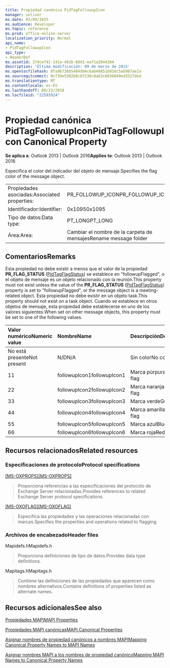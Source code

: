 ```yaml
---
title: Propiedad canónica PidTagFollowupIcon
manager: soliver
ms.date: 03/09/2015
ms.audience: Developer
ms.topic: reference
ms.prod: office-online-server
localization_priority: Normal
api_name:
- PidTagFollowupIcon
api_type:
- HeaderDef
ms.assetid: 374cef41-141a-491b-8dd1-eaf1a2044204
description: 'Última modificación: 09 de marzo de 2015'
ms.openlocfilehash: 8fa96736b5404d84c6ab48851b916c5ab987ae2a
ms.sourcegitcommit: 0cf39e5382b8c6f236c8a63c6036849ed3527ded
ms.translationtype: MT
ms.contentlocale: es-ES
ms.lasthandoff: 08/23/2018
ms.locfileid: "22593924"
---
```

# <a name="pidtagfollowupicon-canonical-property"></a><span data-ttu-id="6c2d0-103">Propiedad canónica PidTagFollowupIcon</span><span class="sxs-lookup"><span data-stu-id="6c2d0-103">PidTagFollowupIcon Canonical Property</span></span>

  
  
<span data-ttu-id="6c2d0-104">**Se aplica a**: Outlook 2013 | Outlook 2016</span><span class="sxs-lookup"><span data-stu-id="6c2d0-104">**Applies to**: Outlook 2013 | Outlook 2016</span></span> 
  
<span data-ttu-id="6c2d0-105">Especifica el color del indicador del objeto de mensaje.</span><span class="sxs-lookup"><span data-stu-id="6c2d0-105">Specifies the flag color of the message object.</span></span>
  
|||
|:-----|:-----|
|<span data-ttu-id="6c2d0-106">Propiedades asociadas:</span><span class="sxs-lookup"><span data-stu-id="6c2d0-106">Associated properties:</span></span>  <br/> |<span data-ttu-id="6c2d0-107">PR_FOLLOWUP_ICON</span><span class="sxs-lookup"><span data-stu-id="6c2d0-107">PR_FOLLOWUP_ICON</span></span>  <br/> |
|<span data-ttu-id="6c2d0-108">Identificador:</span><span class="sxs-lookup"><span data-stu-id="6c2d0-108">Identifier:</span></span>  <br/> |<span data-ttu-id="6c2d0-109">0x1095</span><span class="sxs-lookup"><span data-stu-id="6c2d0-109">0x1095</span></span>  <br/> |
|<span data-ttu-id="6c2d0-110">Tipo de datos:</span><span class="sxs-lookup"><span data-stu-id="6c2d0-110">Data type:</span></span>  <br/> |<span data-ttu-id="6c2d0-111">PT_LONG</span><span class="sxs-lookup"><span data-stu-id="6c2d0-111">PT_LONG</span></span>  <br/> |
|<span data-ttu-id="6c2d0-112">Área:</span><span class="sxs-lookup"><span data-stu-id="6c2d0-112">Area:</span></span>  <br/> |<span data-ttu-id="6c2d0-113">Cambiar el nombre de la carpeta de mensajes</span><span class="sxs-lookup"><span data-stu-id="6c2d0-113">Rename message folder</span></span>  <br/> |
   
## <a name="remarks"></a><span data-ttu-id="6c2d0-114">Comentarios</span><span class="sxs-lookup"><span data-stu-id="6c2d0-114">Remarks</span></span>

<span data-ttu-id="6c2d0-115">Esta propiedad no debe existir a menos que el valor de la propiedad **PR_FLAG_STATUS** ([PidTagFlagStatus](pidtagflagstatus-canonical-property.md)) se establece en "followupFlagged", o el objeto de mensaje es un objeto relacionado con la reunión.</span><span class="sxs-lookup"><span data-stu-id="6c2d0-115">This property must not exist unless the value of the **PR_FLAG_STATUS** ([PidTagFlagStatus](pidtagflagstatus-canonical-property.md)) property is set to "followupFlagged", or the message object is a meeting-related object.</span></span> <span data-ttu-id="6c2d0-116">Esta propiedad no debe existir en un objeto task.</span><span class="sxs-lookup"><span data-stu-id="6c2d0-116">This property should not exist on a task object.</span></span> <span data-ttu-id="6c2d0-117">Cuando se establece en otros objetos de mensaje, esta propiedad debe establecerse en uno de los valores siguientes.</span><span class="sxs-lookup"><span data-stu-id="6c2d0-117">When set on other message objects, this property must be set to one of the following values.</span></span>
  
|<span data-ttu-id="6c2d0-118">**Valor numérico**</span><span class="sxs-lookup"><span data-stu-id="6c2d0-118">**Numeric value**</span></span>|<span data-ttu-id="6c2d0-119">**Nombre**</span><span class="sxs-lookup"><span data-stu-id="6c2d0-119">**Name**</span></span>|<span data-ttu-id="6c2d0-120">**Descripción**</span><span class="sxs-lookup"><span data-stu-id="6c2d0-120">**Description**</span></span>|
|:-----|:-----|:-----|
|<span data-ttu-id="6c2d0-121">No está presente</span><span class="sxs-lookup"><span data-stu-id="6c2d0-121">Not present</span></span>  <br/> |<span data-ttu-id="6c2d0-122">N/D</span><span class="sxs-lookup"><span data-stu-id="6c2d0-122">N/A</span></span>  <br/> |<span data-ttu-id="6c2d0-123">Sin color</span><span class="sxs-lookup"><span data-stu-id="6c2d0-123">No color</span></span>  <br/> |
|<span data-ttu-id="6c2d0-124">1</span><span class="sxs-lookup"><span data-stu-id="6c2d0-124">1</span></span>  <br/> |<span data-ttu-id="6c2d0-125">followupIcon1</span><span class="sxs-lookup"><span data-stu-id="6c2d0-125">followupIcon1</span></span>  <br/> |<span data-ttu-id="6c2d0-126">Marca púrpura</span><span class="sxs-lookup"><span data-stu-id="6c2d0-126">Purple flag</span></span>  <br/> |
|<span data-ttu-id="6c2d0-127">2</span><span class="sxs-lookup"><span data-stu-id="6c2d0-127">2</span></span>  <br/> |<span data-ttu-id="6c2d0-128">followupIcon2</span><span class="sxs-lookup"><span data-stu-id="6c2d0-128">followupIcon2</span></span>  <br/> |<span data-ttu-id="6c2d0-129">Marca naranja</span><span class="sxs-lookup"><span data-stu-id="6c2d0-129">Orange flag</span></span>  <br/> |
|<span data-ttu-id="6c2d0-130">3</span><span class="sxs-lookup"><span data-stu-id="6c2d0-130">3</span></span>  <br/> |<span data-ttu-id="6c2d0-131">followupIcon3</span><span class="sxs-lookup"><span data-stu-id="6c2d0-131">followupIcon3</span></span>  <br/> |<span data-ttu-id="6c2d0-132">Marca verde</span><span class="sxs-lookup"><span data-stu-id="6c2d0-132">Green flag</span></span>  <br/> |
|<span data-ttu-id="6c2d0-133">4</span><span class="sxs-lookup"><span data-stu-id="6c2d0-133">4</span></span>  <br/> |<span data-ttu-id="6c2d0-134">followupIcon4</span><span class="sxs-lookup"><span data-stu-id="6c2d0-134">followupIcon4</span></span>  <br/> |<span data-ttu-id="6c2d0-135">Marca amarilla</span><span class="sxs-lookup"><span data-stu-id="6c2d0-135">Yellow flag</span></span>  <br/> |
|<span data-ttu-id="6c2d0-136">5</span><span class="sxs-lookup"><span data-stu-id="6c2d0-136">5</span></span>  <br/> |<span data-ttu-id="6c2d0-137">followupIcon5</span><span class="sxs-lookup"><span data-stu-id="6c2d0-137">followupIcon5</span></span>  <br/> |<span data-ttu-id="6c2d0-138">Marca azul</span><span class="sxs-lookup"><span data-stu-id="6c2d0-138">Blue flag</span></span>  <br/> |
|<span data-ttu-id="6c2d0-139">6</span><span class="sxs-lookup"><span data-stu-id="6c2d0-139">6</span></span>  <br/> |<span data-ttu-id="6c2d0-140">followupIcon6</span><span class="sxs-lookup"><span data-stu-id="6c2d0-140">followupIcon6</span></span>  <br/> |<span data-ttu-id="6c2d0-141">Marca roja</span><span class="sxs-lookup"><span data-stu-id="6c2d0-141">Red flag</span></span>  <br/> |
   
## <a name="related-resources"></a><span data-ttu-id="6c2d0-142">Recursos relacionados</span><span class="sxs-lookup"><span data-stu-id="6c2d0-142">Related resources</span></span>

### <a name="protocol-specifications"></a><span data-ttu-id="6c2d0-143">Especificaciones de protocolo</span><span class="sxs-lookup"><span data-stu-id="6c2d0-143">Protocol specifications</span></span>

<span data-ttu-id="6c2d0-144">[[MS-OXPROPS]](http://msdn.microsoft.com/library/f6ab1613-aefe-447d-a49c-18217230b148%28Office.15%29.aspx)</span><span class="sxs-lookup"><span data-stu-id="6c2d0-144">[[MS-OXPROPS]](http://msdn.microsoft.com/library/f6ab1613-aefe-447d-a49c-18217230b148%28Office.15%29.aspx)</span></span>
  
> <span data-ttu-id="6c2d0-145">Proporciona referencias a las especificaciones del protocolo de Exchange Server relacionadas.</span><span class="sxs-lookup"><span data-stu-id="6c2d0-145">Provides references to related Exchange Server protocol specifications.</span></span>
    
<span data-ttu-id="6c2d0-146">[[MS-OXOFLAG]](http://msdn.microsoft.com/library/f1e50be4-ed30-4c2a-b5cb-8ff3aaaf9b91%28Office.15%29.aspx)</span><span class="sxs-lookup"><span data-stu-id="6c2d0-146">[[MS-OXOFLAG]](http://msdn.microsoft.com/library/f1e50be4-ed30-4c2a-b5cb-8ff3aaaf9b91%28Office.15%29.aspx)</span></span>
  
> <span data-ttu-id="6c2d0-147">Especifica las propiedades y las operaciones relacionadas con marcas.</span><span class="sxs-lookup"><span data-stu-id="6c2d0-147">Specifies the properties and operations related to flagging.</span></span>
    
### <a name="header-files"></a><span data-ttu-id="6c2d0-148">Archivos de encabezado</span><span class="sxs-lookup"><span data-stu-id="6c2d0-148">Header files</span></span>

<span data-ttu-id="6c2d0-149">Mapidefs.h</span><span class="sxs-lookup"><span data-stu-id="6c2d0-149">Mapidefs.h</span></span>
  
> <span data-ttu-id="6c2d0-150">Proporciona definiciones de tipo de datos.</span><span class="sxs-lookup"><span data-stu-id="6c2d0-150">Provides data type definitions.</span></span>
    
<span data-ttu-id="6c2d0-151">Mapitags.h</span><span class="sxs-lookup"><span data-stu-id="6c2d0-151">Mapitags.h</span></span>
  
> <span data-ttu-id="6c2d0-152">Contiene las definiciones de las propiedades que aparecen como nombres alternativos.</span><span class="sxs-lookup"><span data-stu-id="6c2d0-152">Contains definitions of properties listed as alternate names.</span></span>
    
## <a name="see-also"></a><span data-ttu-id="6c2d0-153">Recursos adicionales</span><span class="sxs-lookup"><span data-stu-id="6c2d0-153">See also</span></span>



[<span data-ttu-id="6c2d0-154">Propiedades MAPI</span><span class="sxs-lookup"><span data-stu-id="6c2d0-154">MAPI Properties</span></span>](mapi-properties.md)
  
[<span data-ttu-id="6c2d0-155">Propiedades MAPI canónicas</span><span class="sxs-lookup"><span data-stu-id="6c2d0-155">MAPI Canonical Properties</span></span>](mapi-canonical-properties.md)
  
[<span data-ttu-id="6c2d0-156">Asignar nombres de propiedad canónicos a nombres MAPI</span><span class="sxs-lookup"><span data-stu-id="6c2d0-156">Mapping Canonical Property Names to MAPI Names</span></span>](mapping-canonical-property-names-to-mapi-names.md)
  
[<span data-ttu-id="6c2d0-157">Asignar nombres MAPI a los nombres de propiedad canónico</span><span class="sxs-lookup"><span data-stu-id="6c2d0-157">Mapping MAPI Names to Canonical Property Names</span></span>](mapping-mapi-names-to-canonical-property-names.md)

